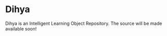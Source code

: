 # Dihya
Dihya is an Intelligent Learning Object Repository. The source will be made available soon!
